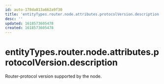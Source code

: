 ```yaml
---
id: auto-178da813a662a9f30
title: 'entityTypes.router.node.attributes.protocolVersion.description'
desc: ''
updated: 1618573605478
created: 1618573605478
---
```

# entityTypes.router.node.attributes.protocolVersion.description

Router-protocol version supported by the node.